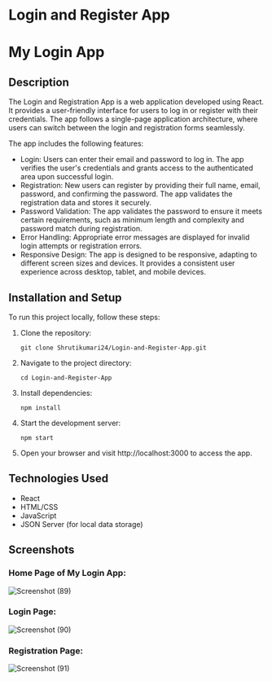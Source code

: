 # Login and Register App
# My Login App

## Description

The Login and Registration App is a web application developed using React. It provides a user-friendly interface for users to log in or register with their credentials. The app follows a single-page application architecture, where users can switch between the login and registration forms seamlessly.

The app includes the following features:

- Login: Users can enter their email and password to log in. The app verifies the user's credentials and grants access to the authenticated area upon successful login.
- Registration: New users can register by providing their full name, email, password, and confirming the password. The app validates the registration data and stores it securely.
- Password Validation: The app validates the password to ensure it meets certain requirements, such as minimum length and complexity and password match during registration.
- Error Handling: Appropriate error messages are displayed for invalid login attempts or registration errors.
- Responsive Design: The app is designed to be responsive, adapting to different screen sizes and devices. It provides a consistent user experience across desktop, tablet, and mobile devices.

## Installation and Setup

To run this project locally, follow these steps:

1. Clone the repository:
   ```shell
   git clone Shrutikumari24/Login-and-Register-App.git
2. Navigate to the project directory:
   ```shell
   cd Login-and-Register-App
3. Install dependencies:
   ```shell
   npm install
4. Start the development server:
   ```shell
   npm start
5. Open your browser and visit http://localhost:3000 to access the app.

## Technologies Used

- React
- HTML/CSS
- JavaScript
- JSON Server (for local data storage)

## Screenshots

### Home Page of My Login App:


![Screenshot (89)](https://github.com/Shrutikumari24/Login-and-Register-App/assets/102343505/169c96fe-de02-478d-b25d-264d96005169)

### Login Page:

![Screenshot (90)](https://github.com/Shrutikumari24/Login-and-Register-App/assets/102343505/8e45de9a-37d2-4184-9234-4367860e0b94)

### Registration Page:

![Screenshot (91)](https://github.com/Shrutikumari24/Login-and-Register-App/assets/102343505/e9889857-0d63-4197-9f67-90ca9a37eb1b)
